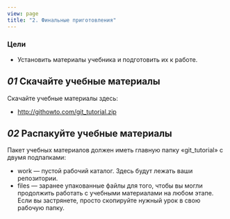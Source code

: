 ```yaml
---
view: page
title: "2. Финальные приготовления"
---
```


<h3>Цели</h3>

<ul><li>Установить материалы учебника и подготовить их к работе.</li></ul>

<h2><em>01</em> Скачайте учебные материалы</h2>

<p>Скачайте учебные материалы здесь:</p>

<ul>
<li><a href="http://githowto.com/git_tutorial.zip">http://githowto.com/git_tutorial.zip</a></li>
</ul>

<h2><em>02</em> Распакуйте учебные материалы</h2>

<p>Пакет учебных материалов должен иметь главную папку «git_tutorial» с двумя подпапками:</p>

<ul>
<li>work — пустой рабочий каталог.  Здесь будут лежать ваши репозитории.</li>
<li>files — заранее упакованные файлы для того, чтобы вы могли продолжить работать с учебными материалами на любом этапе.  Если вы застрянете, просто скопируйте нужный урок в свою рабочую папку.</li>
</ul>